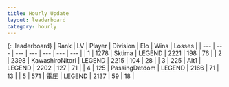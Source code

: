 ```yaml
---
title: Hourly Update
layout: leaderboard
category: hourly
---
```


{: .leaderboard}
| Rank | LV | Player | Division | Elo | Wins | Losses |
| --- | --- | --- | --- | --- | --- | --- |
| <span data-change="0">1</span> | 1278 | <span title="ID: 353063">Sktima</span> | LEGEND | <span data-change="0">2221</span> | <span data-change="0">198</span> | <span data-change="0">76</span> |
| <span data-change="0">2</span> | 2398 | <span title="ID: 164871">KawashiroNitori</span> | LEGEND | <span data-change="0">2215</span> | <span data-change="0">104</span> | <span data-change="0">28</span> |
| <span data-change="0">3</span> | 225 | <span title="ID: 443550">Alt1</span> | LEGEND | <span data-change="10">2202</span> | <span data-change="2">127</span> | <span data-change="0">71</span> |
| <span data-change="0">4</span> | 125 | <span title="ID: 454837">PassingDetdom</span> | LEGEND | <span data-change="0">2166</span> | <span data-change="0">71</span> | <span data-change="0">13</span> |
| <span data-change="0">5</span> | 571 | <span title="ID: 407707">電圧</span> | LEGEND | <span data-change="0">2137</span> | <span data-change="0">59</span> | <span data-change="0">18</span> |